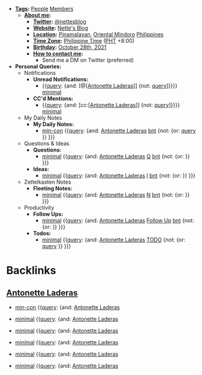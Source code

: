 - **[Tags](<Tags.md>):** [People](<People.md>) [Members](<Members.md>)
    - **[About me](<About me.md>):**
        - **[Twitter](<Twitter.md>):** [@nettesblog](https://twitter.com/nettesblog)
        - **[Website](<Website.md>):** [Nette's Blog](https://antonetteladeras.substack.com/)
        - **[Location](<Location.md>):** [Pinamalayan](<Pinamalayan.md>), [Oriental Mindoro](<Oriental Mindoro.md>) [Philippines](<Philippines.md>)
        - **[Time Zone](<Time Zone.md>):** [Philippine Time](<Philippine Time.md>) ([PHT](<PHT.md>) +8:00)
        - **[Birthday](<Birthday.md>):** [October 28th, 2021](<October 28th, 2021.md>) 
        - **[How to contact me](<How to contact me.md>):** 
            - Send me a DM on Twitter (preferred)
- **Personal Queries:**
    - Notifications
        - **Unread Notifications:**
            - {{[query](<query.md>): {and: [@[[Antonette Laderas](<@[[Antonette Laderas.md>)]] {not: [query](<query.md>)]}}}} [minimal](<minimal.md>)
        - **CC'd Mentions:**
            - {{[query](<query.md>): {and: [cc:[[Antonette Laderas](<cc:[[Antonette Laderas.md>)]] {not: [query](<query.md>)]}}}} [minimal](<minimal.md>)
    - My Daily Notes
        - **My Daily Notes:**
            - [min-con](<min-con.md>) {{[query](<query.md>): {and: [Antonette Laderas](<Antonette Laderas.md>) [bnt](<bnt.md>) {not: {or: [query](<query.md>) }}  }}}
    - Questions & Ideas
        - **Questions:**
            - [minimal](<minimal.md>) {{[query](<query.md>): {and: [Antonette Laderas](<Antonette Laderas.md>) [Q](<Q.md>) [bnt](<bnt.md>) {not: {or: }}  }}}
        - **Ideas:**
            - [minimal](<minimal.md>) {{[query](<query.md>): {and: [Antonette Laderas](<Antonette Laderas.md>) [I](<I.md>) [bnt](<bnt.md>) {not: {or: }}  }}}
    - Zettelkasten Notes
        - **Fleeting Notes:**
            - [minimal](<minimal.md>) {{[query](<query.md>): {and: [Antonette Laderas](<Antonette Laderas.md>) [N](<N.md>) [bnt](<bnt.md>) {not: {or: }}  }}}
    - Productivity
        - **Follow Ups:**
            - [minimal](<minimal.md>) {{[query](<query.md>): {and: [Antonette Laderas](<Antonette Laderas.md>) [Follow Up](<Follow Up.md>) [bnt](<bnt.md>) {not: {or: }}  }}}
        - **Todos:**
            - [minimal](<minimal.md>) {{[query](<query.md>): {and: [Antonette Laderas](<Antonette Laderas.md>) [TODO](<TODO.md>) {not: {or: [query](<query.md>) }}  }}}

# Backlinks
## [Antonette Laderas](<Antonette Laderas.md>)
- [min-con](<min-con.md>) {{[query](<query.md>): {and: [Antonette Laderas](<Antonette Laderas.md>)

- [minimal](<minimal.md>) {{[query](<query.md>): {and: [Antonette Laderas](<Antonette Laderas.md>)

- [minimal](<minimal.md>) {{[query](<query.md>): {and: [Antonette Laderas](<Antonette Laderas.md>)

- [minimal](<minimal.md>) {{[query](<query.md>): {and: [Antonette Laderas](<Antonette Laderas.md>)

- [minimal](<minimal.md>) {{[query](<query.md>): {and: [Antonette Laderas](<Antonette Laderas.md>)

- [minimal](<minimal.md>) {{[query](<query.md>): {and: [Antonette Laderas](<Antonette Laderas.md>)

